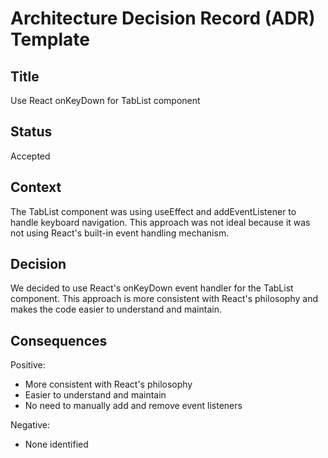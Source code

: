 # Architecture Decision Record (ADR) Template

## Title

Use React onKeyDown for TabList component

## Status

Accepted

## Context

The TabList component was using useEffect and addEventListener to handle keyboard navigation. This approach was not ideal because it was not using React's built-in event handling mechanism.

## Decision

We decided to use React's onKeyDown event handler for the TabList component. This approach is more consistent with React's philosophy and makes the code easier to understand and maintain.

## Consequences

Positive:

- More consistent with React's philosophy
- Easier to understand and maintain
- No need to manually add and remove event listeners

Negative:

- None identified
